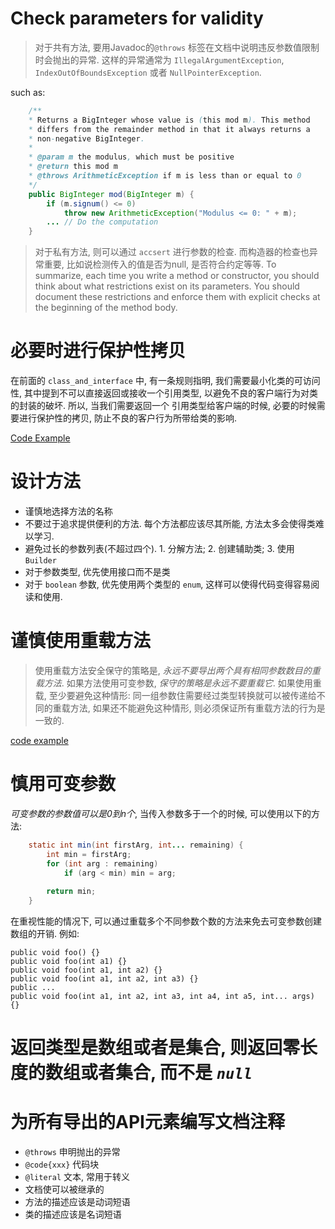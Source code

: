 # Check parameters for validity

> 对于共有方法, 要用Javadoc的`@throws` 标签在文档中说明违反参数值限制时会抛出的异常. 
这样的异常通常为 `IllegalArgumentException`, `IndexOutOfBoundsException` 或者 `NullPointerException`. 

such as: 

~~~ java
    /**
    * Returns a BigInteger whose value is (this mod m). This method
    * differs from the remainder method in that it always returns a
    * non-negative BigInteger.
    *
    * @param m the modulus, which must be positive
    * @return this mod m
    * @throws ArithmeticException if m is less than or equal to 0
    */
    public BigInteger mod(BigInteger m) {
        if (m.signum() <= 0)
            throw new ArithmeticException("Modulus <= 0: " + m);
        ... // Do the computation
    }
~~~

> 对于私有方法, 则可以通过 `accsert` 进行参数的检查. 
而构造器的检查也异常重要, 比如说检测传入的值是否为null, 是否符合约定等等. 
To summarize, each time you write a method or constructor, you should think
about what restrictions exist on its parameters. You should document these restrictions 
and enforce them with explicit checks at the beginning of the method body.

# 必要时进行保护性拷贝

在前面的 `class_and_interface` 中, 有一条规则指明, 
我们需要最小化类的可访问性, 其中提到不可以直接返回或接收一个引用类型, 
以避免不良的客户端行为对类的封装的破坏. 所以, 当我们需要返回一个
引用类型给客户端的时候, 必要的时候需要进行保护性的拷贝, 
防止不良的客户行为所带给类的影响. 

[Code Example](Period.java)

# 设计方法

* 谨慎地选择方法的名称
* 不要过于追求提供便利的方法. 每个方法都应该尽其所能, 方法太多会使得类难以学习.
* 避免过长的参数列表(不超过四个). 1. 分解方法; 2. 创建辅助类; 3. 使用 `Builder`
* 对于参数类型, 优先使用接口而不是类
* 对于 `boolean` 参数, 优先使用两个类型的 `enum`, 这样可以使得代码变得容易阅读和使用.

# 谨慎使用重载方法

> 使用重载方法安全保守的策略是, _永远不要导出两个具有相同参数数目的重载方法_. 
如果方法使用可变参数, _保守的策略是永远不要重载它_. 
如果使用重载, 至少要避免这种情形: 同一组参数住需要经过类型转换就可以被传递给不同的重载方法, 
如果还不能避免这种情形, 则必须保证所有重载方法的行为是一致的.

[code example](OverloadTest.java)

# 慎用可变参数

_可变参数的参数值可以是0到n个_, 当传入参数多于一个的时候, 
可以使用以下的方法:

~~~ java
    static int min(int firstArg, int... remaining) {
        int min = firstArg;
        for (int arg : remaining)
            if (arg < min) min = arg;
        
        return min;
    }
~~~

在重视性能的情况下, 可以通过重载多个不同参数个数的方法来免去可变参数创建数组的开销. 
例如: 
    
    public void foo() {}
    public void foo(int a1) {}
    public void foo(int a1, int a2) {}
    public void foo(int a1, int a2, int a3) {}
    public ...
    public void foo(int a1, int a2, int a3, int a4, int a5, int... args) {}
    
# 返回类型是数组或者是集合, 则返回零长度的数组或者集合, 而不是 _`null`_

# 为所有导出的API元素编写文档注释

* `@throws` 申明抛出的异常
* `@code{xxx}` 代码块
* `@literal` 文本, 常用于转义
* 文档使可以被继承的
* 方法的描述应该是动词短语
* 类的描述应该是名词短语



